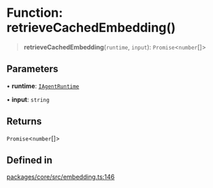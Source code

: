 # Function: retrieveCachedEmbedding()

> **retrieveCachedEmbedding**(`runtime`, `input`): `Promise`\<`number`[]\>

## Parameters

• **runtime**: [`IAgentRuntime`](../interfaces/IAgentRuntime.md)

• **input**: `string`

## Returns

`Promise`\<`number`[]\>

## Defined in

[packages/core/src/embedding.ts:146](https://github.com/DarkFateLife/darkfate/blob/7fcf54e7fb2ba027d110afcc319c0b01b3f181dc/packages/core/src/embedding.ts#L146)
